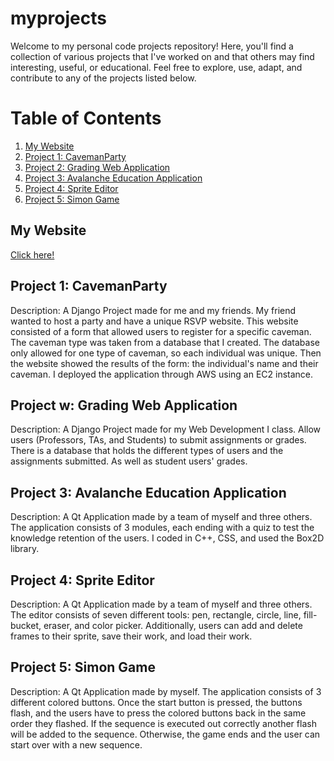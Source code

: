 # myprojects
Welcome to my personal code projects repository! Here, you'll find a collection of various projects that I've worked on and that others may find interesting, useful, or educational. Feel free to explore, use, adapt, and contribute to any of the projects listed below.
# Table of Contents
1. [My Website](#my-website)
3. [Project 1: CavemanParty](#project-1)
4. [Project 2: Grading Web Application](#project-2)
5. [Project 3: Avalanche Education Application](#project-3)
6. [Project 4: Sprite Editor](#project-4)
7. [Project 5: Simon Game](#project-5)

## My Website
<a name="my-website"></a>
[Click here!](https://emmahluk.wixsite.com/emmaluk)

## Project 1: CavemanParty
<a name="project-1"></a>
Description: A Django Project made for me and my friends. My friend wanted to host a party and have a unique RSVP website. This website consisted of a form that allowed users to register for a specific caveman. The caveman type was taken from a database that I created. The database only allowed for one type of caveman, so each individual was unique. Then the website showed the results of the form: the individual's name and their caveman. I deployed the application through AWS using an EC2 instance.

## Project w: Grading Web Application
<a name="project-2"></a>
Description: A Django Project made for my Web Development I class. Allow users (Professors, TAs, and Students) to submit assignments or grades. There is a database that holds the different types of users and the assignments submitted. As well as student users' grades.

## Project 3: Avalanche Education Application
<a name="project-3"></a>
Description: A Qt Application made by a team of myself and three others. The application consists of 3 modules, each ending with a quiz to test the knowledge retention of the users. I coded in C++, CSS, and used the Box2D library.

## Project 4: Sprite Editor
<a name="project-4"></a>
Description: A Qt Application made by a team of myself and three others. The editor consists of seven different tools: pen, rectangle, circle, line, fill-bucket, eraser, and color picker. Additionally, users can add and delete frames to their sprite, save their work, and load their work.

## Project 5: Simon Game
<a name="project-5"></a>
Description: A Qt Application made by myself. The application consists of 3 different colored buttons. Once the start button is pressed, the buttons flash, and the users have to press the colored buttons back in the same order they flashed. If the sequence is executed out correctly another flash will be added to the sequence. Otherwise, the game ends and the user can start over with a new sequence.
